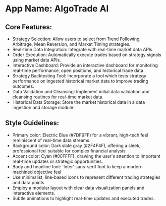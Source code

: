 # **App Name**: AlgoTrade AI

## Core Features:

- Strategy Selection: Allow users to select from Trend Following, Arbitrage, Mean Reversion, and Market Timing strategies.
- Real-time Data Integration: Integrate with real-time market data APIs.
- Order Execution: Automatically execute trades based on strategy signals using market data APIs.
- Interactive Dashboard: Provide an interactive dashboard for monitoring real-time performance, open positions, and historical trade data.
- Strategy Backtesting Tool: Incorporate a tool which tests strategy performance on ingested historical market data to improve trading outcomes.
- Data Validation and Cleansing: Implement initial data validation and cleansing routines for real-time market data.
- Historical Data Storage: Store the market historical data in a data ingestion and storage module.

## Style Guidelines:

- Primary color: Electric Blue (#7DF9FF) for a vibrant, high-tech feel reminiscent of real-time data streams.
- Background color: Dark slate gray (#2F4F4F), offering a sleek, professional feel suitable for complex financial analysis.
- Accent color: Cyan (#00FFFF), drawing the user's attention to important real-time updates or strategic opportunities.
- Body and headline font: 'Inter' sans-serif font to keep a modern machined objective feel
- Use minimalist, line-based icons to represent different trading strategies and data points.
- Employ a modular layout with clear data visualization panels and interactive elements.
- Subtle animations to highlight real-time updates and executed trades.